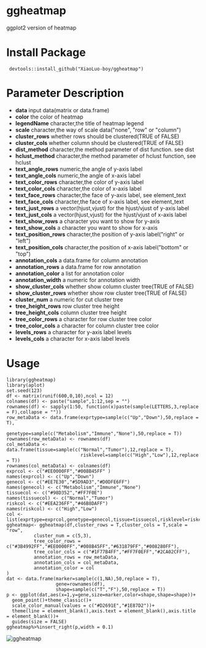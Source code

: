 # ggheatmap
ggplot2 version of heatmap

# Install Package
` devtools::install_github("XiaoLuo-boy/ggheatmap")`

# Parameter Description
* **data**	input data(matrix or data.frame)
* **color**	the color of heatmap
* **legendName**	character,the title of heatmap legend
* **scale**	character,the way of scale data("none", "row" or "column")
* **cluster_rows**	whether rows should be clustered(TRUE of FALSE)
* **cluster_cols**	whether column should be clustered(TRUE of FALSE)
* **dist_method**	character,the method parameter of dist function. see dist
* **hclust_method**	character,the method parameter of hclust function, see hclust
* **text_angle_rows**	numeric,the angle of y-axis label
* **text_angle_cols**	numeric,the angle of x-axis label
* **text_color_rows**	character,the color of y-axis label
* **text_color_cols**	character,the color of x-axis label
* **text_face_rows**	character,the face of y-axis label, see element_text
* **text_face_cols**	character,the face of x-axis label, see element_text
* **text_just_rows**	a vector(hjust,vjust) for the hjust/vjust of y-axis label
* **text_just_cols**	a vector(hjust,vjust) for the hjust/vjust of x-axis label
* **text_show_rows**	a character you want to show for y-axis
* **text_show_cols**	a character you want to show for x-axis
* **text_position_rows**	character,the position of y-axis label("right" or "left")
* **text_position_cols**	character,the position of x-axis label("bottom" or "top")
* **annotation_cols**	a data.frame for column annotation
* **annotation_rows**	a data.frame for row annotation
* **annotation_color**	a list for annotation color
* **annotation_width**	a numeric for annotation width
* **show_cluster_cols**	whether show column cluster tree(TRUE of FALSE)
* **show_cluster_rows**	whether show row cluster tree(TRUE of FALSE)
* **cluster_num**	a numeric for cut cluster tree
* **tree_height_rows**	row cluster tree height
* **tree_height_cols**	column cluster tree height
* **tree_color_rows**	a character for row cluster tree color
* **tree_color_cols**	a character for column cluster tree color
* **levels_rows**	a character for y-axis label levels
* **levels_cols**	a character for x-axis label levels

# Usage
```
library(ggheatmap)
library(aplot)
set.seed(123)
df <- matrix(runif(600,0,10),ncol = 12)
colnames(df) <- paste("sample",1:12,sep = "")
rownames(df) <- sapply(1:50, function(x)paste(sample(LETTERS,3,replace = F),collapse = ""))
row_metaData <- data.frame(exprtype=sample(c("Up","Down"),50,replace = T),
                           genetype=sample(c("Metabolism","Immune","None"),50,replace = T))
rownames(row_metaData) <- rownames(df)
col_metaData <- data.frame(tissue=sample(c("Normal","Tumor"),12,replace = T),
                           risklevel=sample(c("High","Low"),12,replace = T))
rownames(col_metaData) <- colnames(df)
exprcol <- c("#EE0000FF","#008B45FF" )
names(exprcol) <- c("Up","Down")
genecol <- c("#EE7E30","#5D9AD3","#D0DFE6FF")
names(genecol) <- c("Metabolism","Immune","None")
tissuecol <- c("#98D352","#FF7F0E")
names(tissuecol) <- c("Normal","Tumor")
riskcol <- c("#EEA236FF","#46B8DAFF")
names(riskcol) <- c("High","Low")
col <- list(exprtype=exprcol,genetype=genecol,tissue=tissuecol,risklevel=riskcol)
ggheatmap<- ggheatmap(df,cluster_rows = T,cluster_cols = T,scale = "row",
          cluster_num = c(5,3),
          tree_color_rows = c("#3B4992FF","#EE0000FF","#008B45FF","#631879FF","#008280FF"),
          tree_color_cols = c("#1F77B4FF","#FF7F0EFF","#2CA02CFF"),
          annotation_rows = row_metaData,
          annotation_cols = col_metaData,
          annotation_color = col
)
dat <- data.frame(marker=sample(c(1,NA),50,replace = T),
                  gene=rownames(df),
                  shape=sample(c("T","F"),50,replace = T))
p <- ggplot(dat,aes(x=1,y=gene,size=marker,color=shape,shape=shape))+
  geom_point()+theme_classic()+
  scale_color_manual(values = c("#D2691E","#1E87D2"))+
  theme(line = element_blank(),axis.text = element_blank(),axis.title = element_blank())+
  guides(size = FALSE)  
ggheatmap%>%insert_right(p,width = 0.1)
```
![ggheatmap](https://github.com/XiaoLuo-boy/ggheatmap/blob/main/ggheatmap.png)
